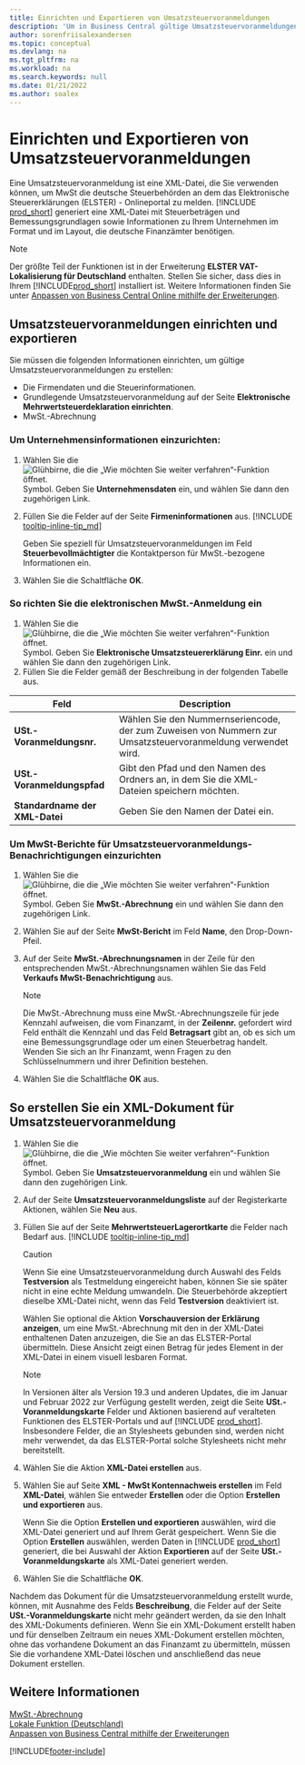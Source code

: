 ```yaml
---
title: Einrichten und Exportieren von Umsatzsteuervoranmeldungen
description: 'Um in Business Central gültige Umsatzsteuervoranmeldungen zu erstellen, müssen Sie die Erklärung und andere Einrichtungsseiten einrichten.'
author: sorenfriisalexandersen
ms.topic: conceptual
ms.devlang: na
ms.tgt_pltfrm: na
ms.workload: na
ms.search.keywords: null
ms.date: 01/21/2022
ms.author: soalex
---
```


# Einrichten und Exportieren von Umsatzsteuervoranmeldungen

Eine Umsatzsteuervoranmeldung ist eine XML-Datei, die Sie verwenden können, um MwSt die deutsche Steuerbehörden an dem das Elektronische Steuererklärungen (ELSTER) - Onlineportal zu melden. [!INCLUDE [prod_short](../../includes/prod_short.md)] generiert eine XML-Datei mit Steuerbeträgen und Bemessungsgrundlagen sowie Informationen zu Ihrem Unternehmen im Format und im Layout, die deutsche Finanzämter benötigen.

> [!NOTE]
> Der größte Teil der Funktionen ist in der Erweiterung **ELSTER VAT-Lokalisierung für Deutschland** enthalten. Stellen Sie sicher, dass dies in Ihrem [!INCLUDE[prod_short](../../includes/prod_short.md)] installiert ist. Weitere Informationen finden Sie unter [Anpassen von Business Central Online mithilfe der Erweiterungen](../../ui-extensions.md).

## Umsatzsteuervoranmeldungen einrichten und exportieren

Sie müssen die folgenden Informationen einrichten, um gültige Umsatzsteuervoranmeldungen zu erstellen:  

- Die Firmendaten und die Steuerinformationen.  
- Grundlegende Umsatzsteuervoranmeldung auf der Seite **Elektronische Mehrwertsteuerdeklaration einrichten**.
- MwSt.-Abrechnung  

### Um Unternehmensinformationen einzurichten:

1. Wählen Sie die ![Glühbirne, die die „Wie möchten Sie weiter verfahren“-Funktion öffnet.](../../media/ui-search/search_small.png "Sagen Sie mir, was Sie tun wollen") Symbol. Geben Sie **Unternehmensdaten** ein, und wählen Sie dann den zugehörigen Link.  
2. Füllen Sie die Felder auf der Seite **Firmeninformationen** aus. [!INCLUDE [tooltip-inline-tip_md](../../includes/tooltip-inline-tip_md.md)]

    Geben Sie speziell für Umsatzsteuervoranmeldungen im Feld **Steuerbevollmächtigter** die Kontaktperson für MwSt.-bezogene Informationen ein.  
3. Wählen Sie die Schaltfläche **OK**.  

### So richten Sie die elektronischen MwSt.-Anmeldung ein

1. Wählen Sie die ![Glühbirne, die die „Wie möchten Sie weiter verfahren“-Funktion öffnet.](../../media/ui-search/search_small.png "Sagen Sie mir, was Sie tun wollen") Symbol. Geben Sie **Elektronische Umsatzsteuererklärung Einr.** ein und wählen Sie dann den zugehörigen Link.
2. Füllen Sie die Felder gemäß der Beschreibung in der folgenden Tabelle aus.

|Feld|Description|
|-----|-----|
|**USt.-Voranmeldungsnr.**|Wählen Sie den Nummernseriencode, der zum Zuweisen von Nummern zur Umsatzsteuervoranmeldung verwendet wird.|
|**USt.-Voranmeldungspfad**|Gibt den Pfad und den Namen des Ordners an, in dem Sie die XML-Dateien speichern möchten.|
|**Standardname der XML-Datei**|Geben Sie den Namen der Datei ein.|

### Um MwSt-Berichte für Umsatzsteuervoranmeldungs-Benachrichtigungen einzurichten

1. Wählen Sie die ![Glühbirne, die die „Wie möchten Sie weiter verfahren“-Funktion öffnet.](../../media/ui-search/search_small.png "Sagen Sie mir, was Sie tun wollen") Symbol. Geben Sie **MwSt.-Abrechnung** ein und wählen Sie dann den zugehörigen Link.  
2. Wählen Sie auf der Seite **MwSt-Bericht** im Feld **Name**, den Drop-Down-Pfeil.  
3. Auf der Seite **MwSt.-Abrechnungsnamen** in der Zeile für den entsprechenden MwSt.-Abrechnungsnamen wählen Sie das Feld **Verkaufs MwSt-Benachrichtigung** aus.

    > [!NOTE]
    > Die MwSt.-Abrechnung muss eine MwSt.-Abrechnungszeile für jede Kennzahl aufweisen, die vom Finanzamt, in der **Zeilennr.** gefordert wird Feld enthält die Kennzahl und das Feld **Betragsart** gibt an, ob es sich um eine Bemessungsgrundlage oder um einen Steuerbetrag handelt. Wenden Sie sich an Ihr Finanzamt, wenn Fragen zu den Schlüsselnummern und ihrer Definition bestehen.

4. Wählen Sie die Schaltfläche **OK** aus.  

## So erstellen Sie ein XML-Dokument für Umsatzsteuervoranmeldung

1. Wählen Sie die ![Glühbirne, die die „Wie möchten Sie weiter verfahren“-Funktion öffnet.](../../media/ui-search/search_small.png "Was möchten Sie tun?") Symbol. Geben Sie **Umsatzsteuervoranmeldung** ein und wählen Sie dann den zugehörigen Link.  
2. Auf der Seite **Umsatzsteuervoranmeldungsliste** auf der Registerkarte Aktionen, wählen Sie **Neu** aus.  
3. Füllen Sie auf der Seite **MehrwertsteuerLagerortkarte** die Felder nach Bedarf aus. [!INCLUDE [tooltip-inline-tip_md](../../includes/tooltip-inline-tip_md.md)]

    > [!CAUTION]
    > Wenn Sie eine Umsatzsteuervoranmeldung durch Auswahl des Felds **Testversion** als Testmeldung eingereicht haben, können Sie sie später nicht in eine echte Meldung umwandeln. Die Steuerbehörde akzeptiert dieselbe XML-Datei nicht, wenn das Feld **Testversion** deaktiviert ist.

    Wählen Sie optional die Aktion **Vorschauversion der Erklärung anzeigen**, um eine MwSt.-Abrechnung mit den in der XML-Datei enthaltenen Daten anzuzeigen, die Sie an das ELSTER-Portal übermitteln. Diese Ansicht zeigt einen Betrag für jedes Element in der XML-Datei in einem visuell lesbaren Format.  

    > [!NOTE]
    > In Versionen älter als Version 19.3 und anderen Updates, die im Januar und Februar 2022 zur Verfügung gestellt werden, zeigt die Seite **USt.-Voranmeldungskarte** Felder und Aktionen basierend auf veralteten Funktionen des ELSTER-Portals und auf [!INCLUDE [prod_short](../../includes/prod_short.md)]. Insbesondere Felder, die an Stylesheets gebunden sind, werden nicht mehr verwendet, da das ELSTER-Portal solche Stylesheets nicht mehr bereitstellt.
4. Wählen Sie die Aktion **XML-Datei erstellen** aus.

5. Wählen Sie auf Seite **XML - MwSt Kontennachweis erstellen** im Feld **XML-Datei**, wählen Sie entweder **Erstellen** oder die Option **Erstellen und exportieren** aus.  

    Wenn Sie die Option **Erstellen und exportieren** auswählen, wird die XML-Datei generiert und auf Ihrem Gerät gespeichert. Wenn Sie die Option **Erstellen** auswählen, werden Daten in [!INCLUDE [prod_short](../../includes/prod_short.md)] generiert, die bei Auswahl der Aktion **Exportieren** auf der Seite **USt.-Voranmeldungskarte** als XML-Datei generiert werden.  
6. Wählen Sie die Schaltfläche **OK**.  

Nachdem das Dokument für die Umsatzsteuervoranmeldung erstellt wurde, können, mit Ausnahme des Felds **Beschreibung**, die Felder auf der Seite **USt.-Voranmeldungskarte** nicht mehr geändert werden, da sie den Inhalt des XML-Dokuments definieren. Wenn Sie ein XML-Dokument erstellt haben und für denselben Zeitraum ein neues XML-Dokument erstellen möchten, ohne das vorhandene Dokument an das Finanzamt zu übermitteln, müssen Sie die vorhandene XML-Datei löschen und anschließend das neue Dokument erstellen.

## Weitere Informationen

[MwSt.-Abrechnung](vat-reporting.md)  
[Lokale Funktion (Deutschland)](germany-local-functionality.md)  
[Anpassen von Business Central mithilfe der Erweiterungen](../../ui-extensions.md)  


[!INCLUDE[footer-include](../../includes/footer-banner.md)]